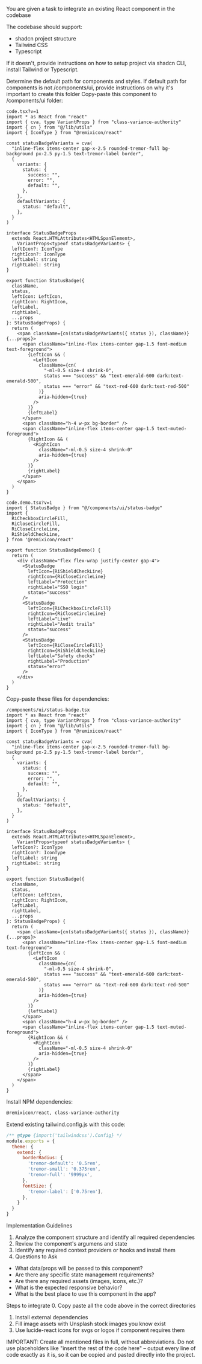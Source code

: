 You are given a task to integrate an existing React component in the codebase

The codebase should support:
- shadcn project structure  
- Tailwind CSS
- Typescript

If it doesn't, provide instructions on how to setup project via shadcn CLI, install Tailwind or Typescript.

Determine the default path for components and styles. 
If default path for components is not /components/ui, provide instructions on why it's important to create this folder
Copy-paste this component to /components/ui folder:
```tsx
code.tsx?v=1
import * as React from "react"
import { cva, type VariantProps } from "class-variance-authority"
import { cn } from "@/lib/utils"
import { IconType } from "@remixicon/react"

const statusBadgeVariants = cva(
  "inline-flex items-center gap-x-2.5 rounded-tremor-full bg-background px-2.5 py-1.5 text-tremor-label border",
  {
    variants: {
      status: {
        success: "",
        error: "",
        default: "",
      },
    },
    defaultVariants: {
      status: "default",
    },
  }
)

interface StatusBadgeProps
  extends React.HTMLAttributes<HTMLSpanElement>,
    VariantProps<typeof statusBadgeVariants> {
  leftIcon?: IconType
  rightIcon?: IconType
  leftLabel: string
  rightLabel: string
}

export function StatusBadge({
  className,
  status,
  leftIcon: LeftIcon,
  rightIcon: RightIcon,
  leftLabel,
  rightLabel,
  ...props
}: StatusBadgeProps) {
  return (
    <span className={cn(statusBadgeVariants({ status }), className)} {...props}>
      <span className="inline-flex items-center gap-1.5 font-medium text-foreground">
        {LeftIcon && (
          <LeftIcon 
            className={cn(
              "-ml-0.5 size-4 shrink-0",
              status === "success" && "text-emerald-600 dark:text-emerald-500",
              status === "error" && "text-red-600 dark:text-red-500"
            )} 
            aria-hidden={true}
          />
        )}
        {leftLabel}
      </span>
      <span className="h-4 w-px bg-border" />
      <span className="inline-flex items-center gap-1.5 text-muted-foreground">
        {RightIcon && (
          <RightIcon 
            className="-ml-0.5 size-4 shrink-0" 
            aria-hidden={true}
          />
        )}
        {rightLabel}
      </span>
    </span>
  )
}

code.demo.tsx?v=1
import { StatusBadge } from "@/components/ui/status-badge"
import {
  RiCheckboxCircleFill,
  RiCloseCircleFill,
  RiCloseCircleLine,
  RiShieldCheckLine,
} from '@remixicon/react'

export function StatusBadgeDemo() {
  return (
    <div className="flex flex-wrap justify-center gap-4">
      <StatusBadge 
        leftIcon={RiShieldCheckLine}
        rightIcon={RiCloseCircleLine}
        leftLabel="Protection"
        rightLabel="SSO login"
        status="success"
      />
      <StatusBadge 
        leftIcon={RiCheckboxCircleFill}
        rightIcon={RiCloseCircleLine}
        leftLabel="Live"
        rightLabel="Audit trails"
        status="success"
      />
      <StatusBadge 
        leftIcon={RiCloseCircleFill}
        rightIcon={RiShieldCheckLine}
        leftLabel="Safety checks"
        rightLabel="Production"
        status="error"
      />
    </div>
  )
}
```

Copy-paste these files for dependencies:
```tsx
/components/ui/status-badge.tsx
import * as React from "react"
import { cva, type VariantProps } from "class-variance-authority"
import { cn } from "@/lib/utils"
import { IconType } from "@remixicon/react"

const statusBadgeVariants = cva(
  "inline-flex items-center gap-x-2.5 rounded-tremor-full bg-background px-2.5 py-1.5 text-tremor-label border",
  {
    variants: {
      status: {
        success: "",
        error: "",
        default: "",
      },
    },
    defaultVariants: {
      status: "default",
    },
  }
)

interface StatusBadgeProps
  extends React.HTMLAttributes<HTMLSpanElement>,
    VariantProps<typeof statusBadgeVariants> {
  leftIcon?: IconType
  rightIcon?: IconType
  leftLabel: string
  rightLabel: string
}

export function StatusBadge({
  className,
  status,
  leftIcon: LeftIcon,
  rightIcon: RightIcon,
  leftLabel,
  rightLabel,
  ...props
}: StatusBadgeProps) {
  return (
    <span className={cn(statusBadgeVariants({ status }), className)} {...props}>
      <span className="inline-flex items-center gap-1.5 font-medium text-foreground">
        {LeftIcon && (
          <LeftIcon 
            className={cn(
              "-ml-0.5 size-4 shrink-0",
              status === "success" && "text-emerald-600 dark:text-emerald-500",
              status === "error" && "text-red-600 dark:text-red-500"
            )} 
            aria-hidden={true}
          />
        )}
        {leftLabel}
      </span>
      <span className="h-4 w-px bg-border" />
      <span className="inline-flex items-center gap-1.5 text-muted-foreground">
        {RightIcon && (
          <RightIcon 
            className="-ml-0.5 size-4 shrink-0" 
            aria-hidden={true}
          />
        )}
        {rightLabel}
      </span>
    </span>
  )
}
```

Install NPM dependencies:
```bash
@remixicon/react, class-variance-authority
```

Extend existing tailwind.config.js with this code:
```js
/** @type {import('tailwindcss').Config} */
module.exports = {
  theme: {
    extend: {
      borderRadius: {
        'tremor-default': '0.5rem',
        'tremor-small': '0.375rem',
        'tremor-full': '9999px',
      },
      fontSize: {
        'tremor-label': ['0.75rem'],
      },
    }
  }
}
```

Implementation Guidelines
 1. Analyze the component structure and identify all required dependencies
 2. Review the component's argumens and state
 3. Identify any required context providers or hooks and install them
 4. Questions to Ask
 - What data/props will be passed to this component?
 - Are there any specific state management requirements?
 - Are there any required assets (images, icons, etc.)?
 - What is the expected responsive behavior?
 - What is the best place to use this component in the app?

Steps to integrate
 0. Copy paste all the code above in the correct directories
 1. Install external dependencies
 2. Fill image assets with Unsplash stock images you know exist
 3. Use lucide-react icons for svgs or logos if component requires them


IMPORTANT: Create all mentioned files in full, without abbreviations. Do not use placeholders like "insert the rest of the code here" – output every line of code exactly as it is, so it can be copied and pasted directly into the project.